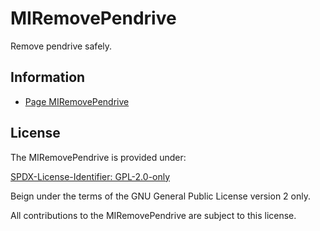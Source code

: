 # MIRemovePendrive

Remove pendrive safely.

## Information

- [Page MIRemovePendrive](https://www.mestredainfo.com.br/2025/01/miremovependrive.html)

## License

The MIRemovePendrive is provided under:

[SPDX-License-Identifier: GPL-2.0-only](https://spdx.org/licenses/GPL-2.0-only.html)

Beign under the terms of the GNU General Public License version 2 only.

All contributions to the MIRemovePendrive are subject to this license.
